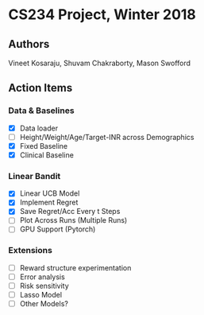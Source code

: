 # CS234 Project, Winter 2018

## Authors

Vineet Kosaraju, Shuvam Chakraborty, Mason Swofford

## Action Items

### Data & Baselines

- [x] Data loader
- [ ] Height/Weight/Age/Target-INR across Demographics
- [x] Fixed Baseline
- [x] Clinical Baseline

### Linear Bandit

- [x] Linear UCB Model
- [x] Implement Regret
- [x] Save Regret/Acc Every t Steps
- [ ] Plot Across Runs (Multiple Runs)
- [ ] GPU Support (Pytorch)

### Extensions

- [ ] Reward structure experimentation
- [ ] Error analysis
- [ ] Risk sensitivity
- [ ] Lasso Model
- [ ] Other Models?
